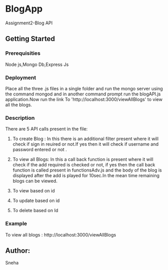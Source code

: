 # BlogApp
Assignment2-Blog API

## Getting Started

### Prerequisities
Node js,Mongo Db,Express Js

### Deployment
Place all the three .js files in a single folder and run the mongo server using the command mongod and in another command prompt run the blogAPI.js application.Now run the link To 'http://localhost:3000/viewAllBlogs' to view all the blogs.

### Description
There are 5 API calls present in the file:
1. To create Blog : In this there is an additional filter present where it will check if sign in reuired or not.If yes then it will check if username and password entered or not .

2. To view all Blogs: In this a call back function is present where it will check if the add required is checked or not, if yes then the call back function is called present in functionsAdv.js and the body of the blog is displayed after the add is played for 10sec.In the mean time remaining blogs can be viewed.

3. To view based on id 

4. To update based on id

5. To delete based on Id

### Example
To view all blogs : http://localhost:3000/viewAllBlogs


## Author:
Sneha
